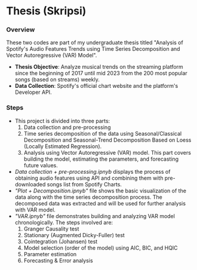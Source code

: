 # Thesis (Skripsi)

### Overview
These two codes are part of my undergraduate thesis titled "Analysis of Spotify's Audio Features Trends using Time Series Decomposition and Vector Autoregressive (VAR) Model".
- **Thesis Objective**: Analyze musical trends on the streaming platform since the beginning of 2017 until mid 2023 from the 200 most popular songs (based on streams) weekly.
- **Data Collection**: Spotify's official chart website and the platform's Developer API.

### Steps
- This project is divided into three parts:
  1. Data collection and pre-processing
  2. Time series decomposition of the data using Seasonal/Classical Decomposition and Seasonal-Trend Decomposition Based on Loess (Locally Estimated Regression).
  3. Analysis using Vector Autoregressive (VAR) model. This part covers building the model, estimating the parameters, and forecasting future values. 
- *Data collection + pre-processing.ipnyb* displays the process of obtaining audio features using API and combining them with pre-downloaded songs list from Spotify Charts. 
- *"Plot + Decomposition.ipnyb"* file shows the basic visualization of the data along with the time series decomposition process. The decomposed data was extracted and will be used for further analysis with VAR model.
- *"VAR.ipnyb"* file demonstrates building and analyzing VAR model chronologically. The steps involved are:
  1. Granger Causality test
  2. Stationary (Augmented Dicky-Fuller) test
  3. Cointegration (Johansen) test
  4. Model selection (order of the model) using AIC, BIC, and HQIC
  5. Parameter estimation
  6. Forecasting & Error analysis
